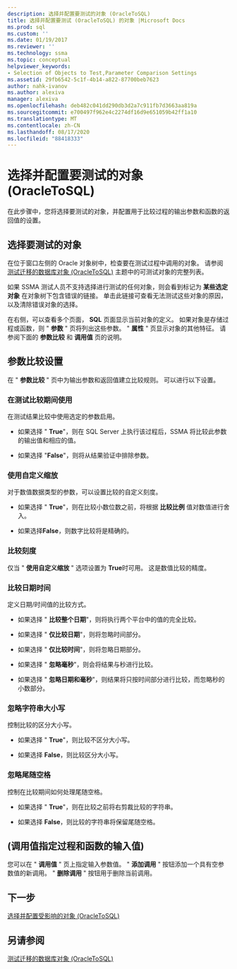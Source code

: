 ```yaml
---
description: 选择并配置要测试的对象 (OracleToSQL)
title: 选择并配置要测试 (OracleToSQL) 的对象 |Microsoft Docs
ms.prod: sql
ms.custom: ''
ms.date: 01/19/2017
ms.reviewer: ''
ms.technology: ssma
ms.topic: conceptual
helpviewer_keywords:
- Selection of Objects to Test,Parameter Comparison Settings
ms.assetid: 29fb6542-5c1f-4b14-a822-87700beb7623
author: nahk-ivanov
ms.author: alexiva
manager: alexiva
ms.openlocfilehash: deb482c041dd290db3d2a7c911fb7d3663aa819a
ms.sourcegitcommit: e700497f962e4c2274df16d9e651059b42ff1a10
ms.translationtype: MT
ms.contentlocale: zh-CN
ms.lasthandoff: 08/17/2020
ms.locfileid: "88418333"
---
```

# <a name="selecting-and-configuring-objects-to-test-oracletosql"></a>选择并配置要测试的对象 (OracleToSQL)
在此步骤中，您将选择要测试的对象，并配置用于比较过程的输出参数和函数的返回值的设置。  
  
## <a name="selection-of-objects-to-test"></a>选择要测试的对象  
在位于窗口左侧的 Oracle 对象树中，检查要在测试过程中调用的对象。 请参阅 [测试迁移的数据库对象 &#40;OracleToSQL&#41;](../../ssma/oracle/testing-migrated-database-objects-oracletosql.md) 主题中的可测试对象的完整列表。  
  
如果 SSMA 测试人员不支持选择进行测试的任何对象，则会看到标记为 **某些选定对象** 在对象树下包含错误的链接。 单击此链接可查看无法测试这些对象的原因，以及清除错误对象的选择。  
  
在右侧，可以查看多个页面， **SQL** 页面显示当前对象的定义。 如果对象是存储过程或函数，则 " **参数** " 页将列出这些参数。 " **属性** " 页显示对象的其他特征。 请参阅下面的 **参数比较** 和 **调用值** 页的说明。  
  
## <a name="parameter-comparison-settings"></a>参数比较设置  
在 " **参数比较** " 页中为输出参数和返回值建立比较规则。 可以进行以下设置。  
  
### <a name="use-during-test-comparisons"></a>在测试比较期间使用  
在测试结果比较中使用选定的参数启用。  
  
-   如果选择 " **True**"，则在 SQL Server 上执行该过程后，SSMA 将比较此参数的输出值和相应的值。
  
-   如果选择 "**False**"，则将从结果验证中排除参数。  
  
### <a name="use-custom-scale"></a>使用自定义缩放  
对于数值数据类型的参数，可以设置比较的自定义刻度。  
  
-   如果选择 " **True**"，则在比较小数位数之前，将根据 **比较比例** 值对数值进行舍入。  
  
-   如果选择**False**，则数字比较将是精确的。  
  
### <a name="comparing-scale"></a>比较刻度  
仅当 " **使用自定义缩放** " 选项设置为 **True**时可用。 这是数值比较的精度。  
  
### <a name="date-time-comparing"></a>比较日期时间  
定义日期/时间值的比较方式。  
  
-   如果选择 " **比较整个日期**"，则将执行两个平台中的值的完全比较。  
  
-   如果选择 " **仅比较日期**"，则将忽略时间部分。  
  
-   如果选择 " **仅比较时间**"，则将忽略日期部分。  
  
-   如果选择 " **忽略毫秒**"，则会将结果与秒进行比较。  
  
-   如果选择 " **忽略日期和毫秒**"，则结果将只按时间部分进行比较，而忽略秒的小数部分。  
  
### <a name="ignore-strings-case"></a>忽略字符串大小写  
控制比较的区分大小写。  
  
-   如果选择 " **True**"，则比较不区分大小写。  
  
-   如果选择 **False**，则比较区分大小写。  
  
### <a name="ignore-trailing-spaces"></a>忽略尾随空格  
控制在比较期间如何处理尾随空格。  
  
-   如果选择 " **True**"，则在比较之前将右剪裁比较的字符串。  
  
-   如果选择 **False**，则比较的字符串将保留尾随空格。  
  
## <a name="specify-input-values-for-procedures-and-functions-call-values"></a> (调用值指定过程和函数的输入值)   
您可以在 " **调用值** " 页上指定输入参数值。 " **添加调用** " 按钮添加一个具有空参数值的新调用。 " **删除调用** " 按钮用于删除当前调用。  
  
## <a name="next-step"></a>下一步  
[选择并配置受影响的对象 &#40;OracleToSQL&#41;](../../ssma/oracle/selecting-and-configuring-affected-objects-oracletosql.md)  
  
## <a name="see-also"></a>另请参阅  
[测试迁移的数据库对象 &#40;OracleToSQL&#41;](../../ssma/oracle/testing-migrated-database-objects-oracletosql.md)  
  
